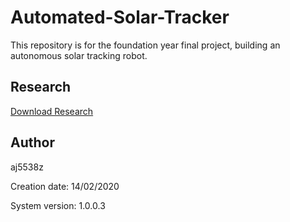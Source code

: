 # Automated-Solar-Tracker

This repository is for the foundation year final project, building an autonomous solar tracking robot.

## Research

[Download Research](https://github.com/aj5538z/Automated-Solar-Tracker/blob/master/Research/Optical%20Sensor%20Research.docx?raw=true)

## Author

aj5538z

Creation date: 14/02/2020

System version: 1.0.0.3